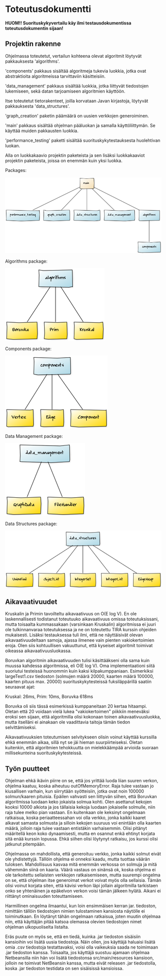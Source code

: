 <h1>Toteutusdokumentti</h1>

**HUOM!! Suorituskykyvertailu käy ilmi testausdokumentissa toteutusdokumentin sijaan!**

<h2>Projektin rakenne</h2>
<p/>
Ohjelmassa toteutetut, vertailun kohteena olevat algoritmit löytyvät pakkauksesta 'algorithms'. 
<p/>
'components' pakkaus sisältää algoritmeja tukevia luokkia, jotka ovat abstraktioita algoritmeissa tarvittaviin 
käsitteisiin.
<p/>
'data_management' pakkaus sisältää luokkia, jotka liittyvät tiedostojen lukemiseen, sekä datan tarjoamiseen
algoritmien käyttöön.
<p/>
Itse toteutetut tietorakenteet, joilla korvataan Javan kirjastoja, löytyvät pakkauksesta 
'data_structures'.
<p/>
'graph_creation' paketin päämäärä on uusien verkkojen generoiminen.
<p/>
'main' pakkaus sisältää ohjelman pääluokan ja samalla käyttöliittymän. Se käyttää muiden pakkausten luokkia.
<p/>
'performance_testing' paketti sisältää suorituskykytestauksesta huolehtivan luokan.
<p/>
<p/>
Alla on luokkakaavio projektin paketeista ja sen lisäksi luokkakaaviot projektin paketeista, joissa on enemmän kuin
yksi luokka.
<p/>
Packages:

![GitHub Logo](images/packagediagram.png)
<p/>
Algorithms package:

![GitHub Logo](images/algorithms.png)
<p/>
Components package:

![GitHub Logo](images/components.png)
<p/>
Data Management package:

![GitHub Logo](images/data_management.png)
<p/>
Data Structures package:

![GitHub Logo](images/data_structures.png)
<p/>
<p/>

<h2>Aikavaativuudet</h2>

Kruskalin ja Primin tavoilteltu aikavaativuus on O(E log V). En ole laskennallisesti todistanut toteutuuko 
aikavaativuus omissa toteutuksissani, mutta toisaalta kummassakaan (varsinkaan Kruskalin) algoritmissa ei juuri ole
tulkinnanvaraa toteutuksessa ja ne on toteutettu TIRA kurssin ohjeiden mukaisesti. Lisäksi testauksessa tuli ilmi,
että ne näyttäisivät olevan aikavaativuudeltaan samoja, ajassa ilmenee vain pienten vakiokertoimien eroja. Olen 
siis kohtuullisen vakuuttunut, että kyseiset algoritmit toimivat oikeassa aikavaativuusluokassa.
<p/>
Boruvkan algoritmin aikavaativuuden tulisi käsittääkseni olla sama kuin muussa kahdessa algoritmissa, eli
O(E log V). Oma implementaationi siitä suoriutui testeissä huonommin kuin kaksi kilpakumppaniaan. Esimerkiksi 
largeTest1.csv tiedoston (solmujen määrä 20000, kaarten määrä 100000, kaarten pituus max. 20000) 
suorituskykytesteissä fuksiläppärillä saatiin seuraavat ajat:
<p/>
Kruskal: 26ms, Prim: 10ms, Boruvka 618ms
<p/>
Boruvka oli siis tässä esimerkissä kumppaneitaan 20 kertaa hitaampi. Oletan että 20 voidaan vielä lukea 
"vakiokertoimen" piikkiin meneväksi eroksi sen sijaan, että algoritmilla olisi kokonaan toinen aikavaativuusluokka,
mutta itselläni ei ainakaan ole vaadittavia taitoja tämän tiedon selvittämiseksi.
<p/>
Aikavaativuuksien toteutumisen selvitykseen olisin voinut käyttää kurssilla ehkä enemmän aikaa, sillä nyt se jäi
hieman suurpiirteiseksi. Oletan kuitenkin, että algoritmien tehokkuutta on mielekkäämpää arvioida suoraan 
millisekunteina suorituskykytesteissä.

<p/>
<p/>

<h2>Työn puutteet</h2>
  
Ohjelman ehkä ikävin piirre on se, että jos yrittää luoda liian suuren verkon, ohjelma kaatuu, koska aiheutuu outOfMemoryError.
Raja tulee vastaan jo kiusallisen varhain, kun siirrytään syötteisiin, jotka ovat noin 100000 solmun/kaaren pituisia. Epäilen
vahvasti sen liittyvän siihen, että Boruvkan algoritmissa luodaan keko jokaista solmua kohti. Olen asettanut kekojen kooksi
10000 alkiota ja jos tällaisia kekoja luodaan jokaiselle solmulle, niin raja tulee melko pian vastaan. En kuitenkaan ole 
keksinyt ongelmaan ratkaisua, koska periaatteessahan voi olla verkko, jonka kaikki kaaret alkavat samasta solmusta ja silloin
kekojen suuruus voi enintään olla kaarten määrä, jolloin raja tulee vastaan entistäkin varhaisemmin. Olisi pitänyt määritellä
keon koko dynaamisesti, mutta en osannut enkä ehtinyt korjata sitä enää kurssin lopussa. Ehkä siihen olisi löytynyt ratkaisu,
jos kurssi olisi jatkunut pitempään.
<p/>
Ohjelmassa on mahdollista, että generoituu verkko, jonka kaikki solmut eivät ole yhdistettyjä. Tällöin ohjelma ei onneksi kaadu,
mutta tuottaa väärän tuloksen. Mahdollisuus kasvaa mitä enemmän verkossa on solmuja ja mitä vähemmän siinä on kaaria. Väärä
vastaus on sinänsä ok, koska ohjelma ei ole tarkoitettu sellaisten verkkojen ratkaisemiseen, mutta suurempi ongelma on se, että
ohjelman itse generoimat verkot voivat myös olla sellaisia. Tämän olisi voinut korjata siten, että kävisi verkon läpi jollain
algoritmilla tarkistaen onko se yhtenäinen ja epäkelvon verkon voisi tämän jälkeen hylätä. Aikani ei riittänyt ominaisuuden 
toteuttamiseen.
<p/>
Harmillinen ongelma ilmaantui, kun loin ensimmäisen kerran jar. tiedoston, nimittäin tällöin tiedostojen nimien tulostaminen
kansiosta näytölle ei toiminutkaan. En löytänyt tähän ongelmaan ratkaisua, joten muutin ohjelmaa niin, että käyttäjän pitää
katsoa olemassa olevien tiedostojen nimet ohjelman ulkopuoliselta listalta.
<p/>
Eräs puute on myös se, että en tiedä, kuinka .jar tiedoston sisäisiin kansioihin voi lisätä uusia tiedostoja. Näin ollen, jos
käyttäjä haluaisi lisätä omia .csv tiedostoja testattavaksi, voisi olla vaikeuksia saada ne toimimaan .jar tiedoston kanssa.
Toisaalta, jos käyttäjä suostuu ajamaan ohjelmaa Netbeansilla niin hän voi lisätä tiedostonsa src/main/resources kansioon,
jolloin ne toimivat NetBeansin kanssa, mutta eivät releasen .jar tiedostolla, koska .jar tiedoston testidata on sen sisäisissä
kansioissa.
